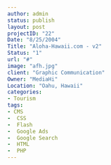 ```yaml
--- 
author: admin
status: publish
layout: post
projectID: "22"
Date: "8/25/2004"
Title: "Aloha-Hawaii.com - v2"
Status: "1"
url: "#"
image: "afh.jpg"
client: "Graphic Communication"
Owner: "MediaHi"
Location: "Oahu, Hawaii"
categories:
- Tourism
tags:
- CMS
-  CSS
-  Flash
-  Google Ads
-  Google Search
-  HTML
-  PHP
--- 
```


